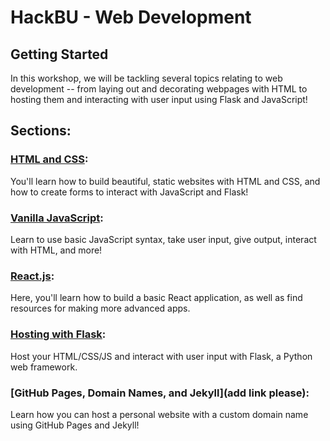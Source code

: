 # HackBU - Web Development

## Getting Started

In this workshop, we will be tackling several topics relating to web development -- from laying out and decorating webpages with HTML to hosting them and interacting with user input using Flask and JavaScript!

## Sections:

### [HTML and CSS](https://github.com/HackBinghamton/WebDevelopmentWorkshop/tree/master/Intro%20to%20HTML%20and%20CSS):
You'll learn how to build beautiful, static websites with HTML and CSS, and how to create forms to interact with JavaScript and Flask!

### [Vanilla JavaScript](https://github.com/HackBinghamton/WebDevelopmentWorkshop/tree/master/JavaScript):
Learn to use basic JavaScript syntax, take user input, give output, interact with HTML, and more!

### [React.js](https://github.com/HackBinghamton/WebDevelopmentWorkshop/tree/master/React.js):
Here, you'll learn how to build a basic React application, as well as find resources for making more advanced apps.

### [Hosting with Flask](https://github.com/HackBinghamton/WebDevelopmentWorkshop/tree/master/Hosting%20with%20Flask):
Host your HTML/CSS/JS and interact with user input with Flask, a Python web framework.

### [GitHub Pages, Domain Names, and Jekyll](add link please):
Learn how you can host a personal website with a custom domain name using GitHub Pages and Jekyll!
